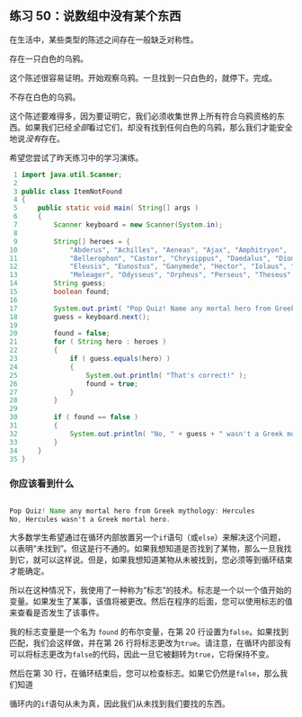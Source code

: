 ## 练习 50：说数组中没有某个东西

在生活中，某些类型的陈述之间存在一般缺乏对称性。

存在一只白色的乌鸦。

这个陈述很容易证明。开始观察乌鸦。一旦找到一只白色的，就停下。完成。

不存在白色的乌鸦。

这个陈述要难得多，因为要证明它，我们必须收集世界上所有符合乌鸦资格的东西。如果我们已经*全部*看过它们，却没有找到任何白色的乌鸦，那么我们才能安全地说*没有*存在。

希望您尝试了昨天练习中的学习演练。

```java
 1 import java.util.Scanner;
 2 
 3 public class ItemNotFound
 4 {
 5     public static void main( String[] args )
 6     {
 7         Scanner keyboard = new Scanner(System.in);
 8 
 9         String[] heroes = {
10             "Abderus", "Achilles", "Aeneas", "Ajax", "Amphitryon",
11             "Bellerophon", "Castor", "Chrysippus", "Daedalus", "Diomedes",
12             "Eleusis", "Eunostus", "Ganymede", "Hector", "Iolaus", "Jason",
13             "Meleager", "Odysseus", "Orpheus", "Perseus", "Theseus" };
14         String guess;
15         boolean found;
16 
17         System.out.print( "Pop Quiz! Name any mortal hero from Greek mythology: " );
18         guess = keyboard.next();
19 
20         found = false;
21         for ( String hero : heroes )
22         {
23             if ( guess.equals(hero) )
24             {
25                 System.out.println( "That's correct!" );
26                 found = true;
27             }
28         }
29 
30         if ( found == false )
31         {
32             System.out.println( "No, " + guess + " wasn't a Greek mortal hero." );
33         }
34     }
35 }
```


### 你应该看到什么

```java

Pop Quiz! Name any mortal hero from Greek mythology: Hercules 
No, Hercules wasn't a Greek mortal hero.
```

大多数学生希望通过在循环内部放置另一个`if`语句（或`else`）来解决这个问题，以表明“未找到”。但这是行不通的。如果我想知道是否找到了某物，那么一旦我找到它，就可以这样说。但是，如果我想知道某物从未被找到，您必须等到循环结束才能确定。

所以在这种情况下，我使用了一种称为“标志”的技术。标志是一个以一个值开始的变量。如果发生了某事，该值将被更改。然后在程序的后面，您可以使用标志的值来查看是否发生了该事件。

我的标志变量是一个名为 `found` 的布尔变量，在第 20 行设置为`false`。如果找到匹配，我们会这样做，并在第 26 行将标志更改为`true`。请注意，在循环内部没有可以将标志更改为`false`的代码，因此一旦它被翻转为`true`，它将保持不变。

然后在第 30 行，在循环结束后，您可以检查标志。如果它仍然是`false`，那么我们知道

循环内的`if`语句从未为真，因此我们从未找到我们要找的东西。

